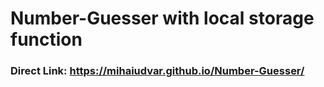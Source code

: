 # Number-Guesser with local storage function

### Direct Link: https://mihaiudvar.github.io/Number-Guesser/
